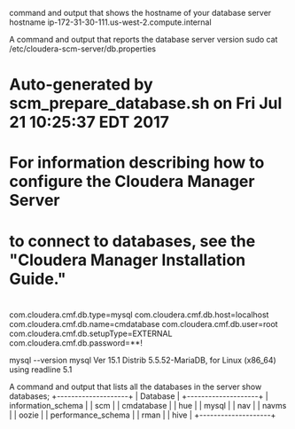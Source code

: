 command and output that shows the hostname of your database server
hostname ip-172-31-30-111.us-west-2.compute.internal

A command and output that reports the database server version
sudo cat /etc/cloudera-scm-server/db.properties
# Auto-generated by scm_prepare_database.sh on Fri Jul 21 10:25:37 EDT 2017
#
# For information describing how to configure the Cloudera Manager Server
# to connect to databases, see the "Cloudera Manager Installation Guide."
#
com.cloudera.cmf.db.type=mysql
com.cloudera.cmf.db.host=localhost
com.cloudera.cmf.db.name=cmdatabase
com.cloudera.cmf.db.user=root
com.cloudera.cmf.db.setupType=EXTERNAL
com.cloudera.cmf.db.password=**!

mysql --version
mysql  Ver 15.1 Distrib 5.5.52-MariaDB, for Linux (x86_64) using readline 5.1

A command and output that lists all the databases in the server
show databases;
+--------------------+
| Database           |
+--------------------+
| information_schema |
| scm                |
| cmdatabase         |
| hue                |
| mysql              |
| nav                |
| navms              |
| oozie              |
| performance_schema |
| rman               |
| hive               |
+--------------------+
